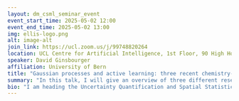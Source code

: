 ```yaml
---
layout: dm_csml_seminar_event
event_start_time: 2025-05-02 12:00
event_end_time: 2025-05-02 13:00
img: ellis-logo.png
alt: image-alt
join_link: https://ucl.zoom.us/j/99748820264
location: UCL Centre for Artificial Intelligence, 1st Floor, 90 High Holborn, London WC1V 6BH
speaker: David Ginsbourger
affiliation: University of Bern
title: "Gaussian processes and active learning: three recent chemistry-related developments"
summary: "In this talk, I will give an overview of three different research collaborations pertaining to Gaussian Process modelling and active learning algorithms applied to chemistry-related challenges. In particular, I will present recent work on targeted sequential design for uncovering high-activity molecules under precise and imprecise measurements schemes, and also present fast approaches to encode stochastic equivariances within kernel methods."
bio: "I am heading the Uncertainty Quantification and Spatial Statistics Group and serving as Director of Studies in Statistics at the University of Bern, where I am co-directing the Institute of Mathematical Statistics and Actuarial Science."
---
```

